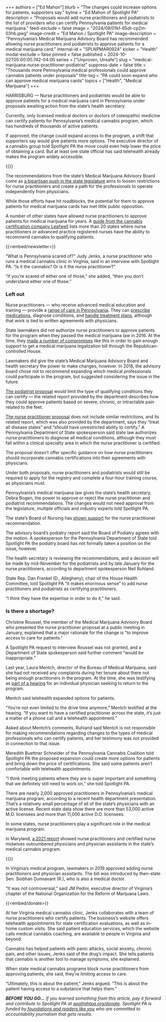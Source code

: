 +++
authors = ["Ed Mahon"]
blurb = "The changes could increase options for patients, supporters say."
byline = "Ed Mahon of Spotlight PA"
description = "Proposals would add nurse practitioners and podiatrists to the list of providers who can certify Pennsylvania patients for medical marijuana."
feed-exclude = false
image = "2024/09/01kf-65dt-cp2m-03hb.jpeg"
image-credit = "Ed Mahon / Spotlight PA"
image-description = "Pennsylvania’s Medical Marijuana Advisory Board has recommended allowing nurse practitioners and podiatrists to approve patients for a medical marijuana card."
internal-id = "SPLNPMAR0924"
kicker = "Health"
modal-exclude = false
pinned = false
published = 2024-10-02T05:00:00.742-04:00
series = ["Unproven, Unsafe"]
slug = "medical-marijuana-nurse-practitioner-podiatrist"
suppress-date = false
title = "Thousands more Pennsylvania medical professionals could approve cannabis patients under proposals"
title-tag = "PA could soon expand who can approve medical marijuana cards"
topics = ["Health", "Medical Marijuana"]
+++

HARRISBURG — Nurse practitioners and podiatrists would be able to approve patients for a medical marijuana card in Pennsylvania under proposals awaiting action from the state’s health secretary.

Currently, only licensed medical doctors or doctors of osteopathic medicine can certify patients for Pennsylvania’s medical cannabis program, which has hundreds of thousands of active patients.

If approved, the change could expand access to the program, a shift that supporters say would give patients more options. The executive director of a cannabis group told Spotlight PA the move could even help lower the price of obtaining a card. But at least one state official has said telehealth already makes the program widely accessible.

{{<datawrapper src="https://datawrapper.dwcdn.net/mjry1/3/" height="345" >}}

The recommendations from the state’s Medical Marijuana Advisory Board come as <a href="https://www.spotlightpa.org/news/2024/06/nurse-practitioner-health-care-rural-shortage-legislature-stalled-pennsylvania/">a bipartisan push in the state legislature</a> aims to loosen restrictions for nurse practitioners and create a path for the professionals to operate independently from physicians.

While those efforts have hit roadblocks, the potential for them to approve patients for medical marijuana cards has met little public opposition.

A number of other states have allowed nurse practitioners to approve patients for medical marijuana for years. A <a href="https://leafwell.com/blog/can-nurse-practitioners-prescribe-marijuana">guide from the cannabis certification company Leafwell</a> lists more than 20 states where nurse practitioners or advanced practice registered nurses have the ability to recommend cannabis to qualifying patients.

{{<embed/newsletter>}}

“What is Pennsylvania scared of?” Judy Jenks, a nurse practitioner who runs a medical cannabis clinic in Virginia, said in an interview with Spotlight PA. “Is it the cannabis? Or is it the nurse practitioner?”

“If you’re scared of either one of those,” she added, “then you don’t understand either one of those.”

### Left out

Nurse practitioners — who receive advanced medical education and training — provide a <a href="https://www.pacnp.org/page/ScopeofPractice">range of care in Pennsylvania</a>. They can <a href="https://www.pacodeandbulletin.gov/Display/pacode?file=/secure/pacode/data/049/chapter21/s21.284.html">prescribe medications</a>, diagnose conditions, and <a href="https://www.pacodeandbulletin.gov/Display/pacode?file=/secure/pacode/data/049/chapter21/s21.282a.html&amp;d=reduce">handle treatment plans</a>, although that work is tied to written agreements with physicians.

State lawmakers did not authorize nurse practitioners to approve patients for the program when they passed the medical marijuana law in 2016. At the time, they <a href="https://www.spotlightpa.org/news/2022/05/pennsylvania-medical-marijuana-card-doctor-advertising/">made a number of compromises</a> like this in order to gain enough support to get a medical marijuana legalization bill through the Republican-controlled House.

Lawmakers did give the state’s Medical Marijuana Advisory Board and health secretary the power to make changes, however. In 2018, the advisory board chose not to recommend expanding which medical professionals could participate in the program, but suggested considering the issue in the future.

<a href="https://www.documentcloud.org/documents/25173576-podiatrists?responsive=1&amp;title=1">The podiatrist proposal</a> would limit the type of qualifying conditions they can certify — the related report provided by the department describes how they could approve patients based on severe, chronic, or intractable pain related to the feet.

<a href="https://www.documentcloud.org/documents/25173575-nurse-practitioners?responsive=1&amp;title=1">The nurse practitioner proposal</a> does not include similar restrictions, and its related report, which was also provided by the department, says they “treat all disease states” and “should have unrestricted ability to certify.” A Pennsylvania Department of State spokesperson said state law authorizes nurse practitioners to diagnose all medical conditions, although they must fall within a clinical specialty area in which the nurse practitioner is certified.

The proposal doesn’t offer specific guidance on how nurse practitioners should incorporate cannabis certifications into their agreements with physicians.

Under both proposals, nurse practitioners and podiatrists would still be required to apply for the registry and complete a four-hour training course, as physicians must.

Pennsylvania’s medical marijuana law gives the state’s health secretary, Debra Bogen, the power to approve or reject the nurse practitioner and podiatrist recommendations. The changes would not need approval from the legislature, multiple officials and industry experts told Spotlight PA.

The state’s Board of Nursing has <a href="https://www.documentcloud.org/documents/25150285-board-of-nursing?responsive=1&amp;title=1">shown support</a> for the nurse practitioner recommendation.

The advisory board’s podiatry report said the Board of Podiatry agrees with the motion. A spokesperson for the Pennsylvania Department of State told Spotlight PA the podiatry board has not formally taken a position on the issue, however.

The health secretary is reviewing the recommendations, and a decision will be made by mid-November for the podiatrists and by late January for the nurse practitioners, according to department spokesperson Neil Ruhland.

State Rep. Dan Frankel (D., Allegheny), chair of the House Health Committee, told Spotlight PA “it makes enormous sense” to add nurse practitioners and podiatrists as certifying practitioners.

“I think they have the expertise in order to do it,” he said.

### Is there a shortage?

Christine Roussel, the member of the Medical Marijuana Advisory Board who presented the nurse practitioner proposal at a public meeting in January, explained that a major rationale for the change is “to improve access to care for patients.”

A Spotlight PA request to interview Roussel was not granted, and a Department of State spokesperson said further comment “would be inappropriate.”

Last year, Laura Mentch, director of the Bureau of Medical Marijuana, said she had not received any complaints during her tenure about there not being enough practitioners in the program. At the time, she was testifying as <a href="https://www.spotlightpa.org/news/2024/08/medical-marijuana-card-doctor-misconduct/">part of a hearing</a> for an individual physician seeking to return to the program.

Mentch said telehealth expanded options for patients.

“You’re not even limited to the drive time anymore,” Mentch testified at the hearing. “If you want to have a certified practitioner across the state, it’s just a matter of a phone call and a telehealth appointment.”

Asked about Mentch’s comments, Ruhland said Mentch is not responsible for making recommendations regarding changes to the types of medical professionals who can certify patients, and her testimony was not provided in connection to that issue.

Meredith Buettner Schneider of the Pennsylvania Cannabis Coalition told Spotlight PA the proposed expansion could create more options for patients and bring down the price of certifications. She said some patients aren’t comfortable with telehealth appointments.

“I think meeting patients where they are is super important and something that we definitely still need to work on,” she told Spotlight PA.

There are nearly 2,000 approved practitioners in Pennsylvania’s medical marijuana program, according to a recent health department presentation. That’s a relatively small percentage of all of the state’s physicians with an active license. Recent state data show there are more than 53,000 active M.D. licensees and more than 11,000 active D.O. licensees.

In some states, nurse practitioners play a significant role in the medical marijuana program.

In Maryland, <a href="https://www.documentcloud.org/documents/25163941-2021_legislative_report#document/p4">a 2021 report</a> showed nurse practitioners and certified nurse midwives outnumbered physicians and physician assistants in the state’s medical cannabis program.

{{<datawrapper src="https://datawrapper.dwcdn.net/J3oax/2/" height="268" >}}

In Virginia’s medical program, lawmakers in 2019 approved adding nurse practitioners and physician assistants. The bill was introduced by then-state Sen. Siobhan Dunnavant (R.), who is also a medical doctor.

“It was not controversial,” said JM Pedini, executive director of Virginia’s chapter of the National Organization for the Reform of Marijuana Laws.

{{<embed/donate>}}

At her Virginia medical cannabis clinic, Jenks collaborates with a team of nurse practitioners who certify patients. The business’s website offers telehealth appointments for state certification evaluations, as well as in-home custom visits. She said patient education services, which the website calls medical cannabis coaching, are available to people in Virginia and beyond.

Cannabis has helped patients with panic attacks, social anxiety, chronic pain, and other issues, Jenks said of the drug’s impact. She tells patients that cannabis is another tool to manage symptoms, she explained.

When state medical cannabis programs block nurse practitioners from approving patients, she said, they’re limiting access to care.

“Ultimately, this is about the patient,” Jenks argued. “This is about the patient having access to a substance that helps them.”<strong></strong>

<strong><em>BEFORE YOU GO…</em></strong><em> If you learned something from this article, pay it forward and contribute to Spotlight PA at </em><a href="http://spotlightpa.org/donate"><em>spotlightpa.org/donate</em></a><em>. Spotlight PA is funded by</em><a href="https://www.spotlightpa.org/support"><em> foundations and readers like you</em></a><em> who are committed to accountability journalism that gets results.</em>

